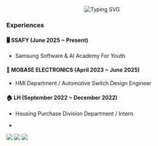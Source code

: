 <p align="center">
  <img src="https://readme-typing-svg.demolab.com/?font=Fira+Code&pause=1000&color=00BC8C&center=true&vCenter=true&width=435&lines=Hi+there!+I'm+an+Embedded+Developer;I+love+C%2C+Java%2C+Hardware+%26+Code!;Welcome+to+my+GitHub!+%F0%9F%91%8B" alt="Typing SVG" />
</p>




### Experiences

#### 🖥️ SSAFY (June 2025 ~ Present)
- Samsung Software & AI Academy For Youth

#### 🚗 MOBASE ELECTRONICS (April 2023 ~ June 2025)
- HMI Department / Automotive Switch Design Engineer 

#### 🏠 LH (September 2022 ~ December 2022)
- Housing Purchase Division Department / Intern

- 
<img src="https://img.shields.io/badge/Python-3776AB?style=flat-square&logo=Python&logoColor=white"/> <img src="https://img.shields.io/badge/apple-000000?style=flat-square&logo=apple&logoColor=white"/> <img src="https://img.shields.io/badge/OpenAI-412991?style=flat-square&logo=OpenAI&logoColor=white"/>




